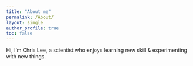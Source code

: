 ```yaml
---
title: "About me"
permalink: /About/
layout: single
author_profile: true
toc: false
---
```


Hi, 
I’m Chris Lee, a scientist who enjoys learning new skill & experimenting with new things.
